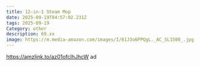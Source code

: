 ```yaml
---
title: 12-in-1 Steam Mop
date: 2025-09-19T04:57:02.231Z
tags: 2025-09-19
Category: other
description: 69.xx
image: https://m.media-amazon.com/images/I/61J3o6PPQgL._AC_SL1500_.jpg
---
```

https://amzlink.to/az01ofclhJhcW ad